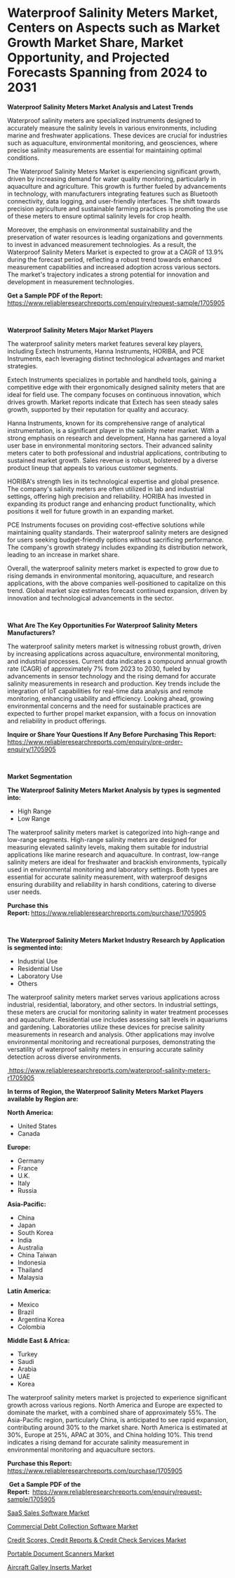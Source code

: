 <p><h1>Waterproof Salinity Meters Market, Centers on Aspects such as Market Growth Market Share, Market Opportunity, and Projected Forecasts Spanning from 2024 to 2031</h1></p><p><strong>Waterproof Salinity Meters Market Analysis and Latest Trends</strong></p>
<p><p>Waterproof salinity meters are specialized instruments designed to accurately measure the salinity levels in various environments, including marine and freshwater applications. These devices are crucial for industries such as aquaculture, environmental monitoring, and geosciences, where precise salinity measurements are essential for maintaining optimal conditions.</p><p>The Waterproof Salinity Meters Market is experiencing significant growth, driven by increasing demand for water quality monitoring, particularly in aquaculture and agriculture. This growth is further fueled by advancements in technology, with manufacturers integrating features such as Bluetooth connectivity, data logging, and user-friendly interfaces. The shift towards precision agriculture and sustainable farming practices is promoting the use of these meters to ensure optimal salinity levels for crop health.</p><p>Moreover, the emphasis on environmental sustainability and the preservation of water resources is leading organizations and governments to invest in advanced measurement technologies. As a result, the Waterproof Salinity Meters Market is expected to grow at a CAGR of 13.9% during the forecast period, reflecting a robust trend towards enhanced measurement capabilities and increased adoption across various sectors. The market's trajectory indicates a strong potential for innovation and development in measurement technologies.</p></p>
<p><strong>Get a Sample PDF of the Report:&nbsp;</strong> <a href="https://www.reliableresearchreports.com/enquiry/request-sample/1705905?utm_campaign=12&utm_medium=2&utm_source=Github&utm_content=ia&utm_term=21102024&utm_id=waterproof-salinity-meters">https://www.reliableresearchreports.com/enquiry/request-sample/1705905</a></p>
<p>&nbsp;</p>
<p><strong>Waterproof Salinity Meters Major Market Players</strong></p>
<p><p>The waterproof salinity meters market features several key players, including Extech Instruments, Hanna Instruments, HORIBA, and PCE Instruments, each leveraging distinct technological advantages and market strategies.</p><p>Extech Instruments specializes in portable and handheld tools, gaining a competitive edge with their ergonomically designed salinity meters that are ideal for field use. The company focuses on continuous innovation, which drives growth. Market reports indicate that Extech has seen steady sales growth, supported by their reputation for quality and accuracy.</p><p>Hanna Instruments, known for its comprehensive range of analytical instrumentation, is a significant player in the salinity meter market. With a strong emphasis on research and development, Hanna has garnered a loyal user base in environmental monitoring sectors. Their advanced salinity meters cater to both professional and industrial applications, contributing to sustained market growth. Sales revenue is robust, bolstered by a diverse product lineup that appeals to various customer segments.</p><p>HORIBA's strength lies in its technological expertise and global presence. The company's salinity meters are often utilized in lab and industrial settings, offering high precision and reliability. HORIBA has invested in expanding its product range and enhancing product functionality, which positions it well for future growth in an expanding market.</p><p>PCE Instruments focuses on providing cost-effective solutions while maintaining quality standards. Their waterproof salinity meters are designed for users seeking budget-friendly options without sacrificing performance. The company's growth strategy includes expanding its distribution network, leading to an increase in market share.</p><p>Overall, the waterproof salinity meters market is expected to grow due to rising demands in environmental monitoring, aquaculture, and research applications, with the above companies well-positioned to capitalize on this trend. Global market size estimates forecast continued expansion, driven by innovation and technological advancements in the sector.</p></p>
<p>&nbsp;</p>
<p><strong>What Are The Key Opportunities For Waterproof Salinity Meters Manufacturers?</strong></p>
<p><p>The waterproof salinity meters market is witnessing robust growth, driven by increasing applications across aquaculture, environmental monitoring, and industrial processes. Current data indicates a compound annual growth rate (CAGR) of approximately 7% from 2023 to 2030, fueled by advancements in sensor technology and the rising demand for accurate salinity measurements in research and production. Key trends include the integration of IoT capabilities for real-time data analysis and remote monitoring, enhancing usability and efficiency. Looking ahead, growing environmental concerns and the need for sustainable practices are expected to further propel market expansion, with a focus on innovation and reliability in product offerings.</p></p>
<p><strong>Inquire or Share Your Questions If Any Before Purchasing This Report:</strong> <a href="https://www.reliableresearchreports.com/enquiry/pre-order-enquiry/1705905?utm_campaign=12&utm_medium=2&utm_source=Github&utm_content=ia&utm_term=21102024&utm_id=waterproof-salinity-meters">https://www.reliableresearchreports.com/enquiry/pre-order-enquiry/1705905</a></p>
<p>&nbsp;</p>
<p><strong>Market Segmentation</strong></p>
<p><strong>The Waterproof Salinity Meters Market Analysis by types is segmented into:</strong></p>
<p><ul><li>High Range</li><li>Low Range</li></ul></p>
<p><p>The waterproof salinity meters market is categorized into high-range and low-range segments. High-range salinity meters are designed for measuring elevated salinity levels, making them suitable for industrial applications like marine research and aquaculture. In contrast, low-range salinity meters are ideal for freshwater and brackish environments, typically used in environmental monitoring and laboratory settings. Both types are essential for accurate salinity measurement, with waterproof designs ensuring durability and reliability in harsh conditions, catering to diverse user needs.</p></p>
<p><strong>Purchase this Report:&nbsp;</strong><a href="https://www.reliableresearchreports.com/purchase/1705905?utm_campaign=12&utm_medium=2&utm_source=Github&utm_content=ia&utm_term=21102024&utm_id=waterproof-salinity-meters">https://www.reliableresearchreports.com/purchase/1705905</a></p>
<p>&nbsp;</p>
<p><strong>The Waterproof Salinity Meters Market Industry Research by Application is segmented into:</strong></p>
<p><ul><li>Industrial Use</li><li>Residential Use</li><li>Laboratory Use</li><li>Others</li></ul></p>
<p><p>The waterproof salinity meters market serves various applications across industrial, residential, laboratory, and other sectors. In industrial settings, these meters are crucial for monitoring salinity in water treatment processes and aquaculture. Residential use includes assessing salt levels in aquariums and gardening. Laboratories utilize these devices for precise salinity measurements in research and analysis. Other applications may involve environmental monitoring and recreational purposes, demonstrating the versatility of waterproof salinity meters in ensuring accurate salinity detection across diverse environments.</p></p>
<p><a href="https://www.reliableresearchreports.com/waterproof-salinity-meters-r1705905?utm_campaign=12&utm_medium=2&utm_source=Github&utm_content=ia&utm_term=21102024&utm_id=waterproof-salinity-meters">&nbsp;https://www.reliableresearchreports.com/waterproof-salinity-meters-r1705905</a></p>
<p><strong>In terms of Region, the Waterproof Salinity Meters Market Players available by Region are:</strong></p>
<p>
    <p> <strong> North America: </strong>
        <ul>
            <li>United States</li>
            <li>Canada</li>
        </ul>
        </p> 
    <p> <strong> Europe: </strong>
        <ul>
            <li>Germany</li>
            <li>France</li>
            <li>U.K.</li>
            <li>Italy</li>
            <li>Russia</li>
        </ul>
        </p> 
    <p> <strong> Asia-Pacific: </strong>
        <ul>
            <li>China</li>
            <li>Japan</li>
            <li>South Korea</li>
            <li>India</li>
            <li>Australia</li>
            <li>China Taiwan</li>
            <li>Indonesia</li>
            <li>Thailand</li>
            <li>Malaysia</li>
        </ul>
        </p> 
    <p> <strong> Latin America: </strong>
        <ul>
            <li>Mexico</li>
            <li>Brazil</li>
            <li>Argentina Korea</li>
            <li>Colombia</li>
        </ul>
        </p> 
    <p> <strong> Middle East & Africa: </strong>
        <ul>
            <li>Turkey</li>
            <li>Saudi</li>
            <li>Arabia</li>
            <li>UAE</li>
            <li>Korea</li>
        </ul>
    </p>
    </p>
<p><p>The waterproof salinity meters market is projected to experience significant growth across various regions. North America and Europe are expected to dominate the market, with a combined share of approximately 55%. The Asia-Pacific region, particularly China, is anticipated to see rapid expansion, contributing around 30% to the market share. North America is estimated at 30%, Europe at 25%, APAC at 30%, and China holding 10%. This trend indicates a rising demand for accurate salinity measurement in environmental monitoring and aquaculture sectors.</p></p>
<p><strong>Purchase this Report: </strong><a href="https://www.reliableresearchreports.com/purchase/1705905?utm_campaign=12&utm_medium=2&utm_source=Github&utm_content=ia&utm_term=21102024&utm_id=waterproof-salinity-meters">https://www.reliableresearchreports.com/purchase/1705905</a></p>
<p>&nbsp;<strong>Get a Sample PDF of the Report:&nbsp;&nbsp;</strong><a href="https://www.reliableresearchreports.com/enquiry/request-sample/1705905?utm_campaign=12&utm_medium=2&utm_source=Github&utm_content=ia&utm_term=21102024&utm_id=waterproof-salinity-meters">https://www.reliableresearchreports.com/enquiry/request-sample/1705905</a></p>
<p><strong></strong></p>
<p><p><a href="https://www.linkedin.com/pulse/global-saas-sales-software-market-trends-analysis-future-5qqbf?utm_campaign=12&utm_medium=2&utm_source=Github&utm_content=ia&utm_term=21102024&utm_id=waterproof-salinity-meters">SaaS Sales Software Market</a></p><p><a href="https://github.com/GenaGaines34/Market-Research-Report-List-1/blob/main/commercial-debt-collection-software-market.md?utm_campaign=12&utm_medium=2&utm_source=Github&utm_content=ia&utm_term=21102024&utm_id=waterproof-salinity-meters">Commercial Debt Collection Software Market</a></p><p><a href="https://github.com/shauntarfpso/Market-Research-Report-List-1/blob/main/credit-scores-credit-reports-credit-check-services-market.md?utm_campaign=12&utm_medium=2&utm_source=Github&utm_content=ia&utm_term=21102024&utm_id=waterproof-salinity-meters">Credit Scores, Credit Reports & Credit Check Services Market</a></p><p><a href="https://issuu.com/reportprime-2/docs/portable-document-scanners-market-s_63841be897c8a4?utm_campaign=12&utm_medium=2&utm_source=Github&utm_content=ia&utm_term=21102024&utm_id=waterproof-salinity-meters">Portable Document Scanners Market</a></p><p><a href="https://issuu.com/reportprime-2/docs/aircraft-galley-inserts-market-size_6af21f16e96441?utm_campaign=12&utm_medium=2&utm_source=Github&utm_content=ia&utm_term=21102024&utm_id=waterproof-salinity-meters">Aircraft Galley Inserts Market</a></p></p>